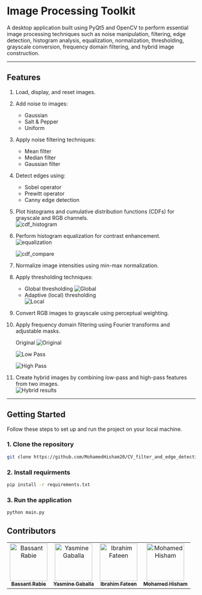 # Image Processing Toolkit

A desktop application built using PyQt5 and OpenCV to perform essential image processing techniques such as noise manipulation, filtering, edge detection, histogram analysis, equalization, normalization, thresholding, grayscale conversion, frequency domain filtering, and hybrid image construction.

---

## Features

1. Load, display, and reset images.  

2. Add noise to images:
   - Gaussian
   - Salt & Pepper
   - Uniform

3. Apply noise filtering techniques:
   - Mean filter
   - Median filter
   - Gaussian filter  

4. Detect edges using:
   - Sobel operator
   - Prewitt operator
   - Canny edge detection  

5. Plot histograms and cumulative distribution functions (CDFs) for grayscale and RGB channels.  
   ![cdf_histogram](screenshots\histogram.png)

6. Perform histogram equalization for contrast enhancement.  
   ![equalization](screenshots\Equalization.png)

   ![cdf_compare](screenshots\cdf.png)

7. Normalize image intensities using min-max normalization.

8. Apply thresholding techniques:
   - Global thresholding
   ![Global](screenshots\global.png)
   - Adaptive (local) thresholding  
   ![Local](screenshots\local.png)

9. Convert RGB images to grayscale using perceptual weighting.

10. Apply frequency domain filtering using Fourier transforms and adjustable masks.  

    Original
    ![Original](data\linda(2).png)

    ![Low Pass](screenshots\lp_linda.png)

    ![High Pass](screenshots\hp_linda.png)

11. Create hybrid images by combining low-pass and high-pass features from two images.  
    ![Hybrid results](screenshots\hybrid.png)

---

## Getting Started

Follow these steps to set up and run the project on your local machine.

### 1. Clone the repository

```bash
git clone https://github.com/MohamedHisham20/CV_filter_and_edge_detection.git
```

### 2. Install requirments

```bash
pip install -r requirements.txt
```

### 3. Run the application

```bash
python main.py
```

## Contributors

<table>
  <tr>
    <td align="center">
      <a href="https://github.com/bassantrabie">
        <img src="https://github.com/bassantrabie.png" width="100px;" alt="Bassant Rabie"/><br />
        <sub><b>Bassant Rabie</b></sub>
      </a>
    </td>
    <td align="center">
      <a href="https://github.com/yasmine-msg79">
        <img src="https://github.com/yasmine-msg79.png" width="100px;" alt="Yasmine Gaballa"/><br />
        <sub><b>Yasmine Gaballa</b></sub>
      </a>
    </td>
    <td align="center">
      <a href="https://github.com/Ibrahim-Fateen">
        <img src="https://github.com/Ibrahim-Fateen.png" width="100px;" alt="Ibrahim Fateen"/><br />
        <sub><b>Ibrahim Fateen</b></sub>
      </a>
    </td>
    <td align="center">
      <a href="https://github.com/MohamedHisham20">
        <img src="https://github.com/MohamedHisham20.png" width="100px;" alt="Mohamed Hisham"/><br />
        <sub><b>Mohamed Hisham</b></sub>
      </a>
    </td>
  </tr>
</table>
